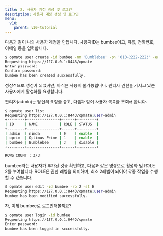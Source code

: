 ```yaml
---
title: 2. 사용자 계정 생성 및 로그인
description: 사용자 계정 생성 및 로그인
menu:
  v10:
    parent: v10-tutorial
---
```


다음과 같이 나의 사용자 계정을 만듭니다. 사용자ID는 bumbee이고, 이름, 전화번호, 이메일 등을 입력합니다.

```bash
$ opmate user create -id bumbee -nm 'Bumblebee' -pn '010-2222-2222' -ea 'bumbee@email.com'
Requesting https://127.0.0.1:8443/opmate
Enter password: 
Confirm password: 
bumbee has been created successfully.
```

정상적으로 생성이 되었지만, 아직은 사용이 불가능합니다.
관리자 권한을 가지고 있는 사용자에게 활성화를 요청합니다.


관리자(admin)는 당신의 요청을 듣고, 다음과 같이 사용자 목록을 조회해 봅니다.

```bash
$ opmate user list
Requesting https://127.0.0.1:8443/opmate;user=admin
+--------+---------------+------+---------+
| ID     | NAME          | ROLE | STATUS  |
+--------+---------------+------+---------+
| admin  | nimda         | 0    | enable  |
| oprim  | Optimus Prime | 1    | enable  |
| bumbee | Bumblebee     | 3    | disable |
+--------+---------------+------+---------+

ROWS COUNT : 3/3
```

bumbee라는 사용자가 추가된 것을 확인하고, 다음과 같은 명령으로 활성화 및 ROLE 2를 부여합니다.
ROLE은 권한 레벨을 의미하며, 최소 2레벨이 되어야 각종 작업을 수행할 수 있습니다.

```bash
$ opmate user edit -id bumbee -ro 2 -st E
Requesting https://127.0.0.1:8443/opmate;user=admin
bumbee has been modified successfully.
```

자, 이제 bumbee로 로그인해볼까요?

```bash
$ opmate user login -id bumbee
Requesting https://127.0.0.1:8443/opmate
Enter password: 
bumbee has been logged in successfully.
```

